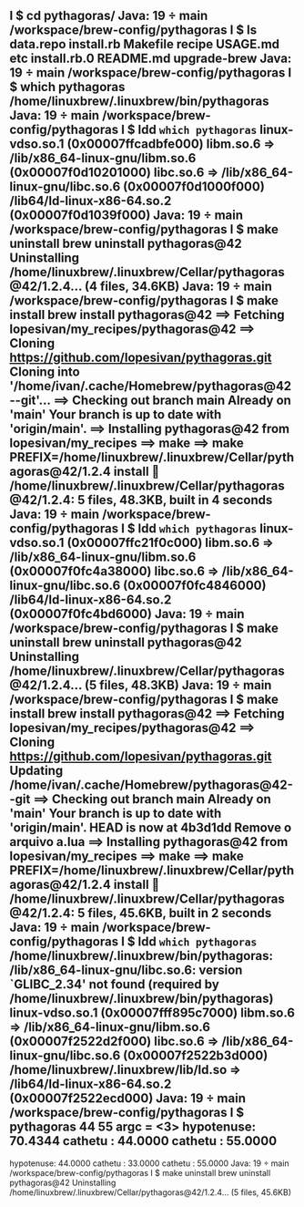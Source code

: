  I  $ cd pythagoras/
Java: 19   main  /workspace/brew-config/pythagoras
 I  $ ls
data.repo  install.rb    Makefile   recipe        USAGE.md
etc        install.rb.0  README.md  upgrade-brew
Java: 19   main  /workspace/brew-config/pythagoras
 I  $ which pythagoras
/home/linuxbrew/.linuxbrew/bin/pythagoras
Java: 19   main  /workspace/brew-config/pythagoras
 I  $ ldd `which pythagoras`
        linux-vdso.so.1 (0x00007ffcadbfe000)
        libm.so.6 => /lib/x86_64-linux-gnu/libm.so.6 (0x00007f0d10201000)
        libc.so.6 => /lib/x86_64-linux-gnu/libc.so.6 (0x00007f0d1000f000)
        /lib64/ld-linux-x86-64.so.2 (0x00007f0d1039f000)
Java: 19   main  /workspace/brew-config/pythagoras
 I  $ make uninstall
brew uninstall pythagoras@42
Uninstalling /home/linuxbrew/.linuxbrew/Cellar/pythagoras@42/1.2.4... (4 files, 34.6KB)
Java: 19   main  /workspace/brew-config/pythagoras
 I  $ make install
brew install pythagoras@42
==> Fetching lopesivan/my_recipes/pythagoras@42
==> Cloning https://github.com/lopesivan/pythagoras.git
Cloning into '/home/ivan/.cache/Homebrew/pythagoras@42--git'...
==> Checking out branch main
Already on 'main'
Your branch is up to date with 'origin/main'.
==> Installing pythagoras@42 from lopesivan/my_recipes
==> make
==> make PREFIX=/home/linuxbrew/.linuxbrew/Cellar/pythagoras@42/1.2.4 install
🍺  /home/linuxbrew/.linuxbrew/Cellar/pythagoras@42/1.2.4: 5 files, 48.3KB, built in 4 seconds
Java: 19   main  /workspace/brew-config/pythagoras
 I  $ ldd `which pythagoras`
        linux-vdso.so.1 (0x00007ffc21f0c000)
        libm.so.6 => /lib/x86_64-linux-gnu/libm.so.6 (0x00007f0fc4a38000)
        libc.so.6 => /lib/x86_64-linux-gnu/libc.so.6 (0x00007f0fc4846000)
        /lib64/ld-linux-x86-64.so.2 (0x00007f0fc4bd6000)
Java: 19   main  /workspace/brew-config/pythagoras
 I  $ make uninstall
brew uninstall pythagoras@42
Uninstalling /home/linuxbrew/.linuxbrew/Cellar/pythagoras@42/1.2.4... (5 files, 48.3KB)
Java: 19   main  /workspace/brew-config/pythagoras
 I  $ make install
brew install pythagoras@42
==> Fetching lopesivan/my_recipes/pythagoras@42
==> Cloning https://github.com/lopesivan/pythagoras.git
Updating /home/ivan/.cache/Homebrew/pythagoras@42--git
==> Checking out branch main
Already on 'main'
Your branch is up to date with 'origin/main'.
HEAD is now at 4b3d1dd Remove o arquivo a.lua
==> Installing pythagoras@42 from lopesivan/my_recipes
==> make
==> make PREFIX=/home/linuxbrew/.linuxbrew/Cellar/pythagoras@42/1.2.4 install
🍺  /home/linuxbrew/.linuxbrew/Cellar/pythagoras@42/1.2.4: 5 files, 45.6KB, built in 2 seconds
Java: 19   main  /workspace/brew-config/pythagoras
 I  $ ldd `which pythagoras`
/home/linuxbrew/.linuxbrew/bin/pythagoras: /lib/x86_64-linux-gnu/libc.so.6: version `GLIBC_2.34' not found (required by /home/linuxbrew/.linuxbrew/bin/pythagoras)
        linux-vdso.so.1 (0x00007fff895c7000)
        libm.so.6 => /lib/x86_64-linux-gnu/libm.so.6 (0x00007f2522d2f000)
        libc.so.6 => /lib/x86_64-linux-gnu/libc.so.6 (0x00007f2522b3d000)
        /home/linuxbrew/.linuxbrew/lib/ld.so => /lib64/ld-linux-x86-64.so.2 (0x00007f2522ecd000)
Java: 19   main  /workspace/brew-config/pythagoras
 I  $ pythagoras  44 55
argc = <3>
hypotenuse:  70.4344
cathetu   :  44.0000
cathetu   :  55.0000
--
hypotenuse:  44.0000
cathetu   :  33.0000
cathetu   :  55.0000
Java: 19   main  /workspace/brew-config/pythagoras
 I  $ make uninstall
brew uninstall pythagoras@42
Uninstalling /home/linuxbrew/.linuxbrew/Cellar/pythagoras@42/1.2.4... (5 files, 45.6KB)

